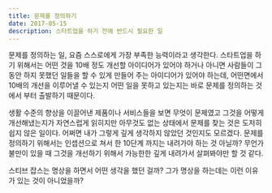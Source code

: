 ```yaml
---
title: 문제를 정의하기
date: 2017-05-15
description: 스타트업을 하기 전에 반드시 필요한 일
---
```


문제를 정의하는 일, 요즘 스스로에게 가장 부족한 능력이라고 생각한다. 스타트업을 하기 위해서는 어떤 것을 10배 정도 개선할 아이디어가 있어야 하거나 아니면 사람들이 그동안 하지 못했던 일들을 할 수 있게 만들어 주는 아이디어가 있어야 하는데, 어떤면에서 10배의 개선을 이루어낼 수 있는지 어떤 일을 못하고 있는지는 바로 문제를 정의하는 것에서 부터 출발하기 때문이다.

생활 수준의 향상을 이끌어낸 제품이나 서비스들을 보면 무엇이 문제였고 그것을 어떻게 개선해냈는지가 자연스럽게 읽히지만 아무것도 없는 상태에서 문제를 찾는 것은 도저히 쉽지 않은 일이다. 어쩌면 내가 그렇게 깊게 생각하지 않았던 것인지도 모르겠다. 문제를 정의하기 위해서는 인셉션으로 쳐서 한 10단계 까지는 내려가야 하는 것 아닐까? 무언가 불만이 있을 때 그것을 개선하기 위해서 가능한한 깊게 내려가서 살펴봐야만 할 것 같다. 

스티브 잡스는 명상을 하면서 어떤 생각을 했던 걸까? 그가 명상을 하는데는 이런 이유가 있는 것이 아니었을까? 